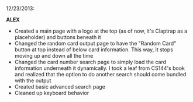 12/23/2013:

<b>ALEX</b>
- Created a main page with a logo at the top (as of now, it's Claptrap as a placeholder) and buttons beneath it
- Changed the random card output page to have the "Random Card" button at top instead of below card information. This way, it stops moving up and down all the time
- Changed the card number search page to simply load the card information underneath it dynamically. I took a leaf from CS144's book and realized that the option to do another search should come bundled with the output
- Created basic advanced search page
- Cleaned up keyboard behavior

